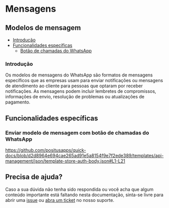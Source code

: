 # Mensagens

## Modelos de mensagem

- [Introdução](#introdução)
- [Funcionalidades específicas](#eventos)
  - [Botão de chamadas do WhatsApp](#eventos-de-flows)

### Introdução

Os modelos de mensagens do WhatsApp são formatos de mensagens específicos que as empresas usam para enviar notificações ou mensagens de atendimento ao cliente para pessoas que optaram por receber notificações. As mensagens podem incluir lembretes de compromissos, informações de envio, resolução de problemas ou atualizações de pagamento.

## Funcionalidades específicas

### Enviar modelo de mensagem com botão de chamadas do WhatsApp

https://github.com/positusapps/quick-docs/blob/d2d8964e694cae265ad91e5a8154f9e7f2ede389/templates/api-management/json/template-store-auth-body.json#L1-L21

## Precisa de ajuda?

Caso a sua dúvida não tenha sido respondida ou você acha que algum conteúdo importante está faltando nesta documentação, sinta-se livre para abrir uma [issue](https://github.com/positusapps/quick-docs/issues) ou [abra um ticket](https://studio.posit.us/suporte) no nosso suporte.